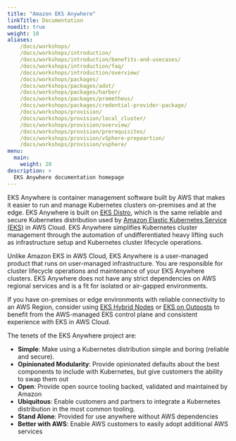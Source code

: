 ```yaml
---
title: "Amazon EKS Anywhere"
linkTitle: Documentation
noedit: true
weight: 10
aliases:
    /docs/workshops/
    /docs/workshops/introduction/
    /docs/workshops/introduction/benefits-and-usecases/
    /docs/workshops/introduction/faq/
    /docs/workshops/introduction/overview/
    /docs/workshops/packages/
    /docs/workshops/packages/adot/
    /docs/workshops/packages/harbor/
    /docs/workshops/packages/prometheus/
    /docs/workshops/packages/credential-provider-package/
    /docs/workshops/provision/
    /docs/workshops/provision/local_cluster/
    /docs/workshops/provision/overview/
    /docs/workshops/provision/prerequisites/
    /docs/workshops/provision/vSphere-prepeartion/
    /docs/workshops/provision/vsphere/
menu:
  main:
    weight: 20
description: >
  EKS Anywhere documentation homepage
---
```


EKS Anywhere is container management software built by AWS that makes it easier to run and manage Kubernetes clusters on-premises and at the edge. EKS Anywhere is built on [EKS Distro](https://distro.eks.amazonaws.com/), which is the same reliable and secure Kubernetes distribution used by [Amazon Elastic Kubernetes Service (EKS)](https://docs.aws.amazon.com/eks/latest/userguide/what-is-eks.html) in AWS Cloud. EKS Anywhere simplifies Kubernetes cluster management through the automation of undifferentiated heavy lifting such as infrastructure setup and Kubernetes cluster lifecycle operations.

Unlike Amazon EKS in AWS Cloud, EKS Anywhere is a user-managed product that runs on user-managed infrastructure. You are responsible for cluster lifecycle operations and maintenance of your EKS Anywhere clusters. EKS Anywhere does not have any strict dependencies on AWS regional services and is a fit for isolated or air-gapped environments.

If you have on-premises or edge environments with reliable connectivity to an AWS Region, consider using [EKS Hybrid Nodes](https://docs.aws.amazon.com/eks/latest/userguide/hybrid-nodes-overview.html) or [EKS on Outposts](https://docs.aws.amazon.com/eks/latest/userguide/eks-outposts.html) to benefit from the AWS-managed EKS control plane and consistent experience with EKS in AWS Cloud.

The tenets of the EKS Anywhere project are:

- **Simple**: Make using a Kubernetes distribution simple and boring (reliable and secure).
- **Opinionated Modularity**: Provide opinionated defaults about the best components to include with Kubernetes, but give customers the ability to swap them out
- **Open**: Provide open source tooling backed, validated and maintained by Amazon
- **Ubiquitous**: Enable customers and partners to integrate a Kubernetes distribution in the most common tooling.
- **Stand Alone**: Provided for use anywhere without AWS dependencies
- **Better with AWS**: Enable AWS customers to easily adopt additional AWS services
